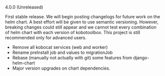 4.0.0 (Unreleased)

First stable release. We will begin posting changelogs for future work on the helm chart. A best effort will be given to use semantic versioning. However, breaking changes could still appear and we cannot test every combination of helm chart with each version of kobotoolbox. This project is still recommended only for advanced users.

- Remove all kobocat services (web and worker)
- Rename preInstall job and values to migrationJob
- Rebase (manually not actually with git) some features from django-helm-chart
- Major version upgrades on chart dependencies. 